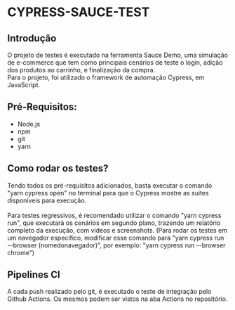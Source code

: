 # CYPRESS-SAUCE-TEST
## Introdução
O projeto de testes é executado na ferramenta Sauce Demo, uma simulação de e-commerce que tem como principais cenários de teste o login, adição dos produtos ao carrinho, e finalização da compra.
<br>
Para o projeto, foi utilizado o framework de automação Cypress, em JavaScript.

## Pré-Requisitos:
- Node.js
- npm
- git
- yarn

## Como rodar os testes?

Tendo todos os pré-requisitos adicionados, basta executar o comando "yarn cypress open" no terminal para que o Cypress mostre as suites disponíveis para execução.<br><br>
Para testes regressivos, é recomendado utilizar o comando "yarn cypress run", que executará os cenários em segundo plano, trazendo um relatório completo da execução, com vídeos e screenshots. (Para rodar os testes em um navegador específico, modificar esse comando para "yarn cypress run --browser (nomedonavegador)", por exemplo: "yarn cypress run --browser chrome")

## Pipelines CI

A cada push realizado pelo git, é executado o teste de integração pelo Github Actions. Os mesmos podem ser vistos na aba Actions no repositório.
